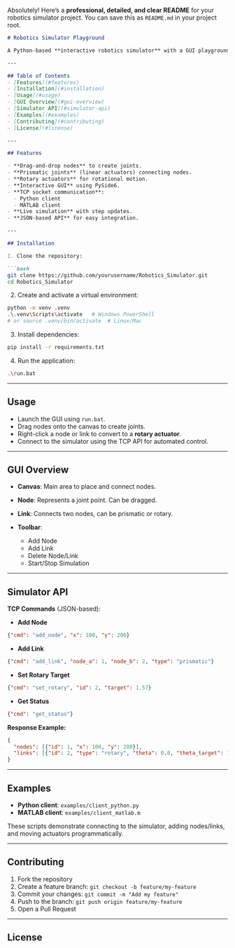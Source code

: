 Absolutely! Here’s a **professional, detailed, and clear README** for your robotics simulator project. You can save this as `README.md` in your project root.

````markdown
# Robotics Simulator Playground

A Python-based **interactive robotics simulator** with a GUI playground for designing, testing, and controlling robotic linkages. Supports **nodes, prismatic joints, rotary actuators**, and external control via **Python or MATLAB clients** over TCP sockets.

---

## Table of Contents
- [Features](#features)
- [Installation](#installation)
- [Usage](#usage)
- [GUI Overview](#gui-overview)
- [Simulator API](#simulator-api)
- [Examples](#examples)
- [Contributing](#contributing)
- [License](#license)

---

## Features

- **Drag-and-drop nodes** to create joints.
- **Prismatic joints** (linear actuators) connecting nodes.
- **Rotary actuators** for rotational motion.
- **Interactive GUI** using PySide6.
- **TCP socket communication**:
  - Python client
  - MATLAB client
- **Live simulation** with step updates.
- **JSON-based API** for easy integration.

---

## Installation

1. Clone the repository:

```bash
git clone https://github.com/yourusername/Robotics_Simulator.git
cd Robotics_Simulator
````

2. Create and activate a virtual environment:

```bash
python -m venv .venv
.\.venv\Scripts\activate   # Windows PowerShell
# or source .venv/bin/activate  # Linux/Mac
```

3. Install dependencies:

```bash
pip install -r requirements.txt
```

4. Run the application:

```bash
.\run.bat
```

---

## Usage

* Launch the GUI using `run.bat`.
* Drag nodes onto the canvas to create joints.
* Right-click a node or link to convert to a **rotary actuator**.
* Connect to the simulator using the TCP API for automated control.

---

## GUI Overview

* **Canvas**: Main area to place and connect nodes.
* **Node**: Represents a joint point. Can be dragged.
* **Link**: Connects two nodes, can be prismatic or rotary.
* **Toolbar**:

  * Add Node
  * Add Link
  * Delete Node/Link
  * Start/Stop Simulation

---

## Simulator API

**TCP Commands** (JSON-based):

* **Add Node**

```json
{"cmd": "add_node", "x": 100, "y": 200}
```

* **Add Link**

```json
{"cmd": "add_link", "node_a": 1, "node_b": 2, "type": "prismatic"}
```

* **Set Rotary Target**

```json
{"cmd": "set_rotary", "id": 2, "target": 1.57}
```

* **Get Status**

```json
{"cmd": "get_status"}
```

**Response Example:**

```json
{
  "nodes": [{"id": 1, "x": 100, "y": 200}],
  "links": [{"id": 2, "type": "rotary", "theta": 0.0, "theta_target": 1.57}]
}
```

---

## Examples

* **Python client**: `examples/client_python.py`
* **MATLAB client**: `examples/client_matlab.m`

These scripts demonstrate connecting to the simulator, adding nodes/links, and moving actuators programmatically.

---

## Contributing

1. Fork the repository
2. Create a feature branch: `git checkout -b feature/my-feature`
3. Commit your changes: `git commit -m "Add my feature"`
4. Push to the branch: `git push origin feature/my-feature`
5. Open a Pull Request

---

## License



